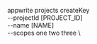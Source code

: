 appwrite projects createKey \
        --projectId [PROJECT_ID] \
        --name [NAME] \
        --scopes one two three \

